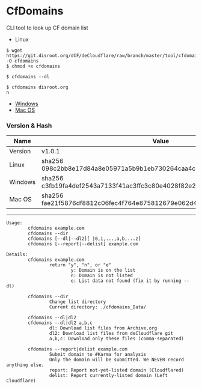 # CfDomains

CLI tool to look up CF domain list


- Linux
```
$ wget https://git.disroot.org/dCF/deCloudflare/raw/branch/master/tool/cfdomains/cfdomains.linux -O cfdomains
$ chmod +x cfdomains

$ cfdomains --dl

$ cfdomains disroot.org
n
```

- [Windows](https://git.disroot.org/dCF/deCloudflare/raw/branch/master/tool/cfdomains/cfdomains.exe)
- [Mac OS](https://git.disroot.org/dCF/deCloudflare/raw/branch/master/tool/cfdomains/cfdomains.macos)


### Version & Hash

| Name | Value |
| -- | -- |
| Version | v1.0.1 |
| Linux | sha256 098c2bb8e17d84a8e05971a5b9b1eb730264caa4cbf3c65aba2974d129a3c59e |
| Windows | sha256 c3fb19fa4def2543a7133f41ac3ffc3c80e4028f82e21da1688cfc9ce8f3e72e |
| Mac OS | sha256 fae21f5876df8812c06fec4f764e875812679e062d4eacc01c5f6273e7a7b519 |


----

```
Usage:
        cfdomains example.com
        cfdomains --dir
        cfdomains [--dl|--dl2][ |0,1,...,a,b,...z]
        cfdomains [--report|--delist] example.com

Details:
        cfdomains example.com
                return "y", "n", or "e"
                        y: Domain is on the list
                        n: Domain is not listed
                        e: List data not found (fix it by running --dl)

        cfdomains --dir
                Change list directory
                Current directory: ./cfdomains_Data/

        cfdomains --dl|dl2
        cfdomains --dl|dl2 a,b,c
                dl: Download list files from Archive.org
                dl2: Download list files from deCloudflare git
                a,b,c: Download only these files (comma-separated)

        cfdomains --report|delist example.com
                Submit domain to #Karma for analysis
                Only the domain will be submitted. We NEVER record anything else.
                report: Report not-yet-listed domain (Cloudflared)
                delist: Report currently-listed domain (Left Cloudflare)
```
